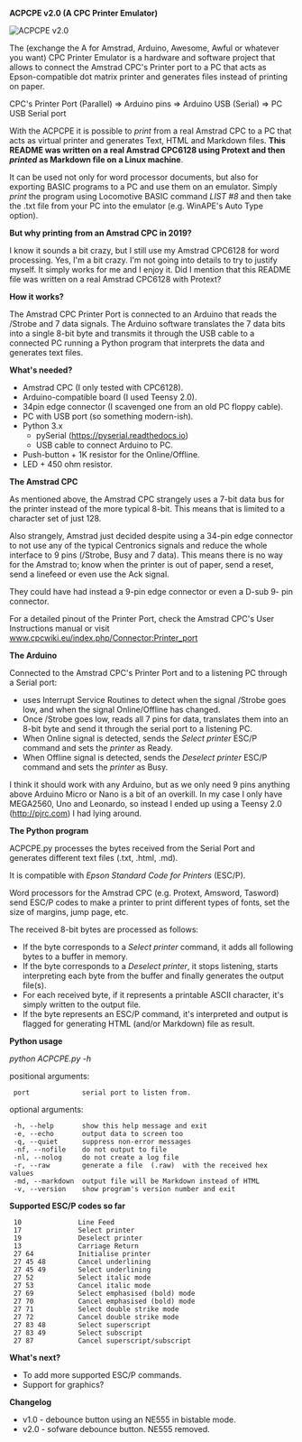 **ACPCPE v2.0 (A CPC Printer Emulator)**

![ACPCPE v2.0](https://github.com/asmCcoder/ACPCPE/blob/master/ACPCPE_v2.jpg "ACPCPE v2.0")

The (exchange the A for  Amstrad,  Arduino, Awesome, Awful or whatever
you want) CPC Printer Emulator is a hardware and software project that
allows to connect the Amstrad CPC's Printer  port to a PC that acts as
Epson-compatible dot matrix  printer  and  generates  files instead of
printing on paper.

CPC's  Printer  Port  (Parallel)  =>   Arduino  pins  =>  Arduino  USB
(Serial) => PC USB Serial port

With the ACPCPE it is possible to  *print*  from a real Amstrad CPC to a
PC that acts as virtual printer  and generates Text, HTML and Markdown
files. **This README was written on a real Amstrad CPC6128 using Protext
and then *printed* as Markdown file on a Linux machine**.

It can be used not only  for   word  processor documents, but also for
exporting BASIC programs to a PC  and  use them on an emulator. Simply
*print* the program using Locomotive BASIC command *LIST #8* and then 
take the .txt file from your PC into  the emulator (e.g. WinAPE's Auto 
Type option).

**But why printing from an Amstrad CPC in 2019?**

I know it sounds a bit crazy,  but  I still use my Amstrad CPC6128 for
word processing. Yes, I'm a bit  crazy.  I'm not going into details to
try to justify myself. It simply works  for  me  and I enjoy it. Did I
mention that this README file  was  written  on a real Amstrad CPC6128
with Protext?

**How it works?**

The Amstrad CPC Printer Port is connected to an Arduino that reads the
/Strobe and 7 data signals. The Arduino software translates the 7 data bits
into a single 8-bit byte and transmits  it  through the USB cable to a
connected PC running a  Python  program  that  interprets the data and
generates text files.

**What's needed?**
* Amstrad CPC (I only tested with CPC6128).
* Arduino-compatible  board (I used Teensy 2.0).
* 34pin edge connector (I scavenged one from an old PC floppy cable).
* PC with USB port (so something modern-ish).
* Python 3.x
	* pySerial (https://pyserial.readthedocs.io)
	* USB cable to connect Arduino to PC.
* Push-button + 1K resistor for the Online/Offline.
* LED + 450 ohm resistor.

**The Amstrad CPC**

As mentioned above, the Amstrad  CPC  strangely  uses a 7-bit data bus
for the printer instead of the more  typical 8-bit. This means that is
limited to a character set of just 128.

Also strangely, Amstrad just decided despite using a 34-pin edge
connector to not use any of  the typical Centronics signals and reduce
the whole interface to 9 pins  (/Strobe,  Busy and 7 data). This means
there is no way for the Amstrad  to;  know  when the printer is out of
paper, send a reset, send a linefeed or even use the Ack signal.

They could have had instead a 9-pin  edge connector or even a D-sub 9-
pin connector.

For a detailed pinout of  the  Printer  Port,  check the Amstrad CPC's
User          Instructions          manual           or          visit
www.cpcwiki.eu/index.php/Connector:Printer_port

**The Arduino**

Connected to the Amstrad  CPC's  Printer  Port  and  to a listening PC
through a Serial port:
* uses Interrupt Service Routines to detect when the signal /Strobe goes
low, and when the signal Online/Offline has changed.
* Once /Strobe goes low, reads  all  7  pins for data, translates them
into an 8-bit byte and send it  through the serial port to a listening
PC.
* When Online  signal  is  detected,  sends  the  *Select printer* ESC/P
command and sets the *printer* as Ready.
* When Offline signal is  detected,  sends  the *Deselect printer* ESC/P
command and sets the *printer* as Busy.

I think it should work with any  Arduino,  but  as we only need 9 pins
anything above Arduino Micro or Nano  is  a  bit of an overkill. In my
case I only have MEGA2560,  Uno  and  Leonardo,  so instead I ended up
using a Teensy 2.0 (http://pjrc.com) I had lying around.

**The Python program**

ACPCPE.py processes  the  bytes  received  from  the  Serial  Port and
generates different text files (.txt, .html, .md).

It is compatible with *Epson Standard Code for Printers* (ESC/P).

Word processors for the Amstrad  CPC  (e.g. Protext, Amsword, Tasword)
send ESC/P codes to make a printer  to print different types of fonts,
set the size of margins, jump page, etc.

The received 8-bit bytes are processed as follows:
* If the byte corresponds  to  a  *Select  printer* command, it adds all
following bytes to a buffer in memory.
* If the byte corresponds to  a  *Deselect printer*, it stops listening,
starts interpreting each byte  from  the  buffer and finally generates
the output file(s).
*  For  each  received  byte,  if  it  represents  a  printable  ASCII
character, it's simply written to the output file.
* If the byte represents an ESC/P command, it's interpreted and output
is flagged for generating HTML (and/or Markdown) file as result.

**Python usage**

*python ACPCPE.py -h*

positional arguments:

	 port             serial port to listen from.

optional arguments:

	 -h, --help       show this help message and exit
	 -e, --echo       output data to screen too
	 -q, --quiet      suppress non-error messages
	 -nf, --nofile    do not output to file
	 -nl, --nolog     do not create a log file
	 -r, --raw        generate a file  (.raw)  with the received hex values
	 -md, --markdown  output file will be Markdown instead of HTML
	 -v, --version    show program's version number and exit

**Supported ESC/P codes so far**

	 10              Line Feed
	 17              Select printer
	 19              Deselect printer
	 13              Carriage Return
	 27 64           Initialise printer
	 27 45 48        Cancel underlining
	 27 45 49        Select underlining
	 27 52           Select italic mode
	 27 53           Cancel italic mode
	 27 69           Select emphasised (bold) mode
	 27 70           Cancel emphasised (bold) mode
	 27 71           Select double strike mode
	 27 72           Cancel double strike mode
	 27 83 48        Select superscript
	 27 83 49        Select subscript
	 27 87           Cancel superscript/subscript

**What's next?**
* To add more supported ESC/P commands.
* Support for graphics?

**Changelog**
* v1.0 - debounce button using an NE555 in bistable mode.
* v2.0 - sofware debounce button. NE555 removed.
